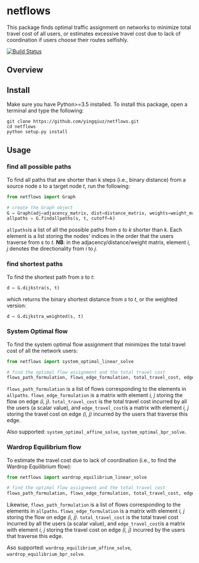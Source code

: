 # netflows

This package finds optimal traffic assignment on networks to minimize total travel cost of all users, or estimates excessive travel cost due to lack of coordination if users choose their routes selfishly.

[![Build Status](https://travis-ci.com/yingqiuz/netflows.svg?token=GCAiuUe1sWERsysgW6zt&branch=master)](https://travis-ci.com/yingqiuz/netflows)

## Overview

## Install
Make sure you have Python>=3.5 installed. To install this package, open a terminal and type the following:

```shell
git clone https://github.com/yingqiuz/netflows.git
cd netflows
python setup.py install
```

## Usage

### find all possible paths
To find all paths that are shorter than k steps (i.e., binary distance) from a source node *s* to a target node *t*, run the following:
```python
from netflows import Graph

# create the Graph object
G = Graph(adj=adjacency_matrix, dist=distance_matrix, weights=weight_matrix)
allpaths = G.findallpaths(s, t, cutoff=k)
``` 
`allpaths`is  a list of all the possible paths from *s* to *k* shorter than *k*. Each element is a list storing the nodes' indices in the order that the users traverse from *s* to *t*. **NB**: in the adjacency/distance/weight matrix, element *i, j* denotes the directionality from *i* to *j*.

### find shortest paths
To find the shortest path from *s* to *t*:
```python
d = G.dijkstra(s, t)
```
which returns the binary shortest distance from *s* to *t*, or the weighted version:
```python
d = G.dijkstra_weighted(s, t)
```

### System Optimal flow
To find the system optimal flow assignment that minimizes the total travel cost of all the network users:
```python
from netflows import system_optimal_linear_solve

# find the optimal flow assignment and the total travel cost
flows_path_formulation, flows_edge_formulation, total_travel_cost, edge_travel_cost = system_optimal_linear_solve(G, s, t, tol=1e-8, maximum_iter=100000, cutoff=k)
```
`flows_path_formulation` is a list of flows corresponding to the elements in `allpaths`. `flows_edge_formulation` is a matrix with element *i, j* storing the flow on edge *(i, j)*. `total_travel_cost` is the total travel cost incurred by all the users (a scalar value), and `edge_travel_cost`is a matrix with element *i, j* storing the travel cost on edge *(i, j)* incurred by the users that traverse this edge.

Also supported: `system_optimal_affine_solve`, `system_optimal_bpr_solve`.

### Wardrop Equilibrium flow
To estimate the travel cost due to lack of coordination (i.e., to find the Wardrop Equilibrium flow):
```python
from netflows import wardrop_equilibrium_linear_solve

# find the optimal flow assignment and the total travel cost
flows_path_formulation, flows_edge_formulation, total_travel_cost, edge_travel_cost = wardrop_equilibrium_linear_solve(G, s, t, tol=1e-8, maximum_iter=100000, cutoff=k)
```
Likewise, `flows_path_formulation` is a list of flows corresponding to the elements in `allpaths`. `flows_edge_formulation` is a matrix with element *i, j* storing the flow on edge *(i, j)*. `total_travel_cost` is the total travel cost incurred by all the users (a scalar value), and `edge_travel_cost`is a matrix with element *i, j* storing the travel cost on edge *(i, j)* incurred by the users that traverse this edge.

Aso supported: `wardrop_equilibrium_affine_solve`, `wardrop_equilibrium_bpr_solve`.

